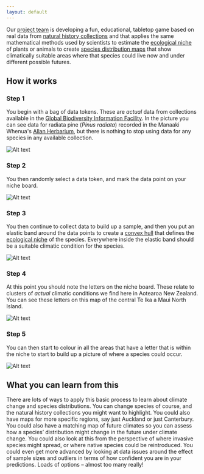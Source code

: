 ```yaml
---
layout: default
---
```


Our [project team](web/about.md) is developing a fun, educational, tabletop game based on real data from [natural history collections](https://en.wikipedia.org/wiki/Scientific_collection) and that applies the same mathematical methods used by scientists to estimate the [ecological niche](https://en.wikipedia.org/wiki/Ecological_niche) of plants or animals to create [species distribution maps](https://en.wikipedia.org/wiki/Species_distribution) that show climatically suitable areas where that species could live now and under different possible futures.

## How it works

### Step 1

You begin with a bag of data tokens.  These are *actual* data from collections available in the [Global Biodiversity Information Facility](https://www.gbif.org/).  In the picture you can see data for radiata pine (_Pinus radiata_) recorded in the Manaaki Whenua's [Allan Herbarium](https://www.landcareresearch.co.nz/tools-and-resources/collections/allan-herbarium/), but there is nothing to stop using data for any species in any available collection.

![Alt text](web/images/1-data.png)

### Step 2

You then randomly select a data token, and mark the data point on your niche board.

![Alt text](web/images/2-pinning.png)

### Step 3

You then continue to collect data to build up a sample, and then you put an elastic band around the data points to create a [convex hull](https://en.wikipedia.org/wiki/Convex_hull) that defines the [ecological niche](https://en.wikipedia.org/wiki/Ecological_niche) of the species.  Everywhere inside the elastic band should be a suitable climatic condition for the species.

![Alt text](web/images/3-niche.png)

### Step 4

At this point you should note the letters on the niche board.  These relate to clusters of *actual* climatic conditions we find here in Aotearoa New Zealand.  You can see these letters on this map of the central Te Ika a Maui North Island.

![Alt text](web/images/4-climate-map.png)

### Step 5

You can then start to colour in all the areas that have a letter that is within the niche to start to build up a picture of where a species could occur.

![Alt text](web/images/5-species-map.png)

## What you can learn from this

There are lots of ways to apply this basic process to learn about climate change and species distributions.  You can change species of course, and the natural history collections you might want to highlight.  You could also have maps for more specific regions, say just Auckland or just Canterbury.  You could also have a matching map of future climates so you can assess how a species’ distribution might change in the future under climate change.  You could also look at this from the perspective of where invasive species might spread, or where native species could be reintroduced.  You could even get more advanced by looking at data issues around the effect of sample sizes and outliers in terms of how confident you are in your predictions.  Loads of options – almost too many really!
